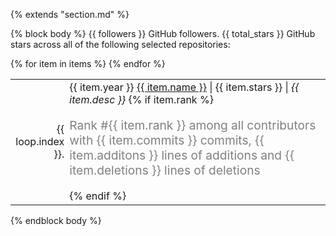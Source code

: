 {% extends "section.md" %}

{% block body %}
{{ followers }} GitHub followers.
{{ total_stars }} GitHub stars across all of the following selected repositories:

<table class="table table-hover">
{% for item in items %}
<tr>
  <td align='right' style='padding-right:0;padding-left:0;'>{{ loop.index }}.</td>
  <td>
    <span class='cvdate'>{{ item.year }}</span>
    <a href="{{ item.repo_url }}">{{ item.name }}</a> |
    <i class="fa fas fa-star"></i> {{ item.stars }} |
    <em>{{ item.desc }}</em>
    {% if item.rank %}
    <br><p style="color:grey;font-size:1.2rem">Rank #{{ item.rank }} among all contributors with {{ item.commits }} commits, {{ item.additons }} lines of additions and {{ item.deletions }} lines of deletions</p>
    {% endif %}
    <!-- {% if item.url %} -->
    <!--     <a href="{{ item.url }}">{{ item.name }}</a> {{ item.details }} -->
    <!-- {% else %} -->
    <!--     {{ item.name }} {{item.details }} -->
    <!-- {% endif %} -->
  </td>
</tr>
{% endfor %}
</table>
{% endblock body %}
